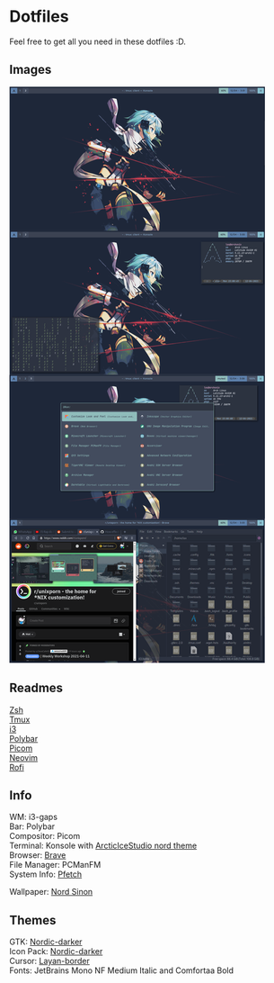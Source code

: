 # Dotfiles

Feel free to get all you need in these dotfiles :D.

## Images

![Desktop](./demo.png "Desktop")

## Readmes

[Zsh](./zsh/README.md)  
[Tmux](./tmux/README.md)  
[i3](./i3/README.md)  
[Polybar](./polybar/README.md)  
[Picom](./picom/README.md)  
[Neovim](./nvim/README.md)  
[Rofi](./rofi/README.md)  

## Info

WM: i3-gaps  
Bar: Polybar  
Compositor: Picom  
Terminal: Konsole with [ArcticIceStudio nord theme](https://github.com/arcticicestudio/nord-konsole)  
Browser: [Brave](https://brave.com/)  
File Manager: PCManFM  
System Info: [Pfetch](https://github.com/dylanaraps/pfetch)  

Wallpaper: [Nord Sinon](https://imgur.com/KBADsWK)  

## Themes

GTK: [Nordic-darker](https://www.opendesktop.org/s/Gnome/p/1267246/)  
Icon Pack: [Nordic-darker](https://www.opendesktop.org/s/Gnome/p/1473069)  
Cursor: [Layan-border](https://www.opendesktop.org/p/1365214/)  
Fonts: JetBrains Mono NF Medium Italic and Comfortaa Bold
